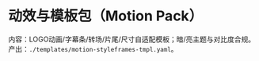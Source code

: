 # 动效与模板包（Motion Pack）

内容：LOGO动画/字幕条/转场/片尾/尺寸自适配模板；暗/亮主题与对比度合规。
产出：`./templates/motion-styleframes-tmpl.yaml`。
